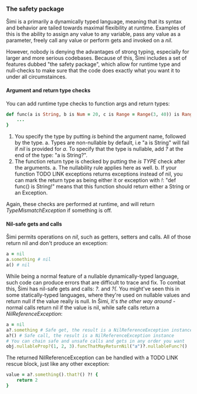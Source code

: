 ### The safety package

Šimi is a primarily a dynamically typed language, meaning that its syntax and behavior are tailed towards maximal flexibility at runtime. Examples of this is the ability to assign any value to any variable, pass any value as a parameter, freely call any value or perform gets and invoked on a *nil*.

However, nobody is denying the advantages of strong typing, especially for larger and more serious codebases. Because of this, Šimi includes a set of features dubbed "the safety package", which allow for runtime type and null-checks to make sure that the code does exactly what you want it to under all circumstainces.

#### Argument and return type checks

You can add runtime type checks to function args and return types:
```ruby
def func(a is String, b is Num = 20, c is Range = Range(3, 40)) is Range? {
    ...
}
```

1. You specify the type by putting *is* behind the argument name, followed by the type.
    a. Types are non-nullable by default, i.e "a is String" will fail if *nil* is provided for *a*. To specify that the type is nullable, add *?* at the end of the type: "a is String?".
2. The function return type is checked by putting the *is TYPE* check after the arguments.
    a. The nullability rule applies here as well.
    b. If your function TODO LINK exceptions returns exceptions instead of nil, you can mark the return type as being either it or exception with *!*: "def func() is String!" means that this function should return either a String or an Exception.

Again, these checks are performed at runtime, and will return *TypeMismatchException* if something is off.

#### Nil-safe gets and calls

Šimi permits operations on *nil*, such as getters, setters and calls. All of those return nil and don't produce an exception:
```ruby
a = nil
a.something # nil
a() # nil
```

While being a normal feature of a nullable dynamically-typed language, such code can produce errors that are difficult to trace and fix. To combat this, Šimi has nil-safe gets and calls: *?.* and *?(*. You might've seen this in some statically-typed languages, where they're used on nullable values and return null if the value really is null. In Šimi, it's *the other way around* - normal calls return nil if the value is nil, while safe calls return a *NilReferenceException*:
```ruby
a = nil
a?.something # Safe get, the result is a NilReferenceException instance
a?() # Safe call, the result is a NilReferenceException instance
# You can chain safe and unsafe calls and gets in any order you want
obj.nullableProp?(1, 2, 3).funcThatMayReturnNil("a")?.nullableFunc?()
```

The returned NilReferenceException can be handled with a TODO LINK rescue block, just like any other exception:
```ruby
value = a?.something().that?() ?! {
    return 2
}
```